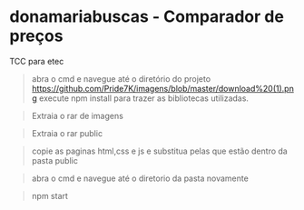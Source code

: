 # donamariabuscas - Comparador de preços
TCC para etec

>abra o cmd e navegue até o diretório do projeto
https://github.com/Pride7K/imagens/blob/master/download%20(1).png
>execute npm install para trazer as bibliotecas utilizadas.

>Extraia o rar de imagens

>Extraia o rar public

>copie as paginas html,css e js e substitua pelas que estão dentro da pasta public

>abra o cmd e navegue até o diretorio da pasta novamente

>npm start 
